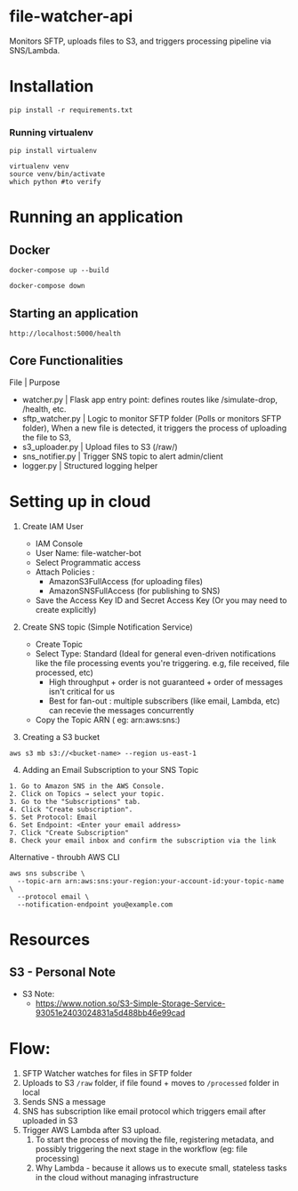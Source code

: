 
# file-watcher-api
Monitors SFTP, uploads files to S3, and triggers processing pipeline via SNS/Lambda.

# Installation
```
pip install -r requirements.txt
```

### Running virtualenv
```
pip install virtualenv

virtualenv venv
source venv/bin/activate
which python #to verify
```



# Running an application
## Docker
```
docker-compose up --build

docker-compose down
```
## Starting an application
```
http://localhost:5000/health
```

## Core Functionalities
File | Purpose
- watcher.py |  Flask app entry point: defines routes like /simulate-drop, /health, etc.
- sftp_watcher.py | Logic to monitor SFTP folder (Polls or monitors SFTP folder),  When a new file is detected, it triggers the process of uploading the file to S3,
- s3_uploader.py | Upload files to S3 (/raw/)
- sns_notifier.py | Trigger SNS topic to alert admin/client
- logger.py | Structured logging helper


# Setting up in cloud

1. Create IAM User
   - IAM Console
   - User Name: file-watcher-bot
   - Select Programmatic access
   - Attach Policies : 
     - AmazonS3FullAccess (for uploading files)
     - AmazonSNSFullAccess (for publishing to SNS)
   - Save the Access Key ID and Secret Access Key (Or you may need to create explicitly)

2. Create SNS topic (Simple Notification Service)
   - Create Topic
   - Select Type: Standard (Ideal for general even-driven notifications like the file processing events you're triggering. e.g, file received, file processed, etc)
     - High throughput + order is not guaranteed + order of messages isn't critical for us
     - Best for fan-out : multiple subscribers (like email, Lambda, etc) can recevie the messages concurrently
   - Copy the Topic ARN ( eg: arn:aws:sns:)

3. Creating a S3 bucket
```
aws s3 mb s3://<bucket-name> --region us-east-1
```

4. Adding an Email Subscription to your SNS Topic
```
1. Go to Amazon SNS in the AWS Console.
2. Click on Topics → select your topic.
3. Go to the "Subscriptions" tab.
4. Click "Create subscription".
5. Set Protocol: Email
6. Set Endpoint: <Enter your email address>
7. Click "Create Subscription"
8. Check your email inbox and confirm the subscription via the link
```
Alternative - throubh AWS CLI
```
aws sns subscribe \
  --topic-arn arn:aws:sns:your-region:your-account-id:your-topic-name \
  --protocol email \
  --notification-endpoint you@example.com
```

# Resources
## S3 - Personal Note
- S3 Note:
  - https://www.notion.so/S3-Simple-Storage-Service-93051e2403024831a5d488bb46e99cad


# Flow:
1. SFTP Watcher watches for files in SFTP folder
2. Uploads to S3 `/raw` folder, if file found + moves to `/processed` folder in local
3. Sends SNS a message
4. SNS has subscription like email protocol which triggers email after uploaded in S3
5. Trigger AWS Lambda after S3 upload. 
   1. To start the process of moving the file, registering metadata, and possibly triggering the next stage in the workflow (eg: file processing)
   2. Why Lambda - because it allows us to execute small, stateless tasks in the cloud without managing infrastructure
   